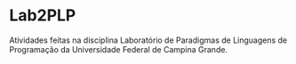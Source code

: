 # Lab2PLP

Atividades feitas na disciplina Laboratório de Paradigmas de Linguagens de Programação da Universidade Federal de Campina Grande.
